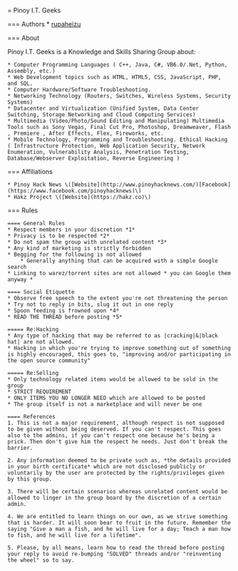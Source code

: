 = Pinoy I.T. Geeks

=== Authors
    * [rupaheizu](https://hakz.co/user/roop/profile)

=== About

Pinoy I.T. Geeks is a Knowledge and Skills Sharing Group about:

    * Computer Programming Languages ( C++, Java, C#, VB6.0/.Net, Python, Assembly, etc.)
    * Web Development topics such as HTML, HTML5, CSS, JavaScript, PHP, and SQL.
    * Computer Hardware/Software Troubleshooting.
    * Networking Technology (Routers, Switches, Wireless Systems, Security Systems)
    * Datacenter and Virtualization (Unified System, Data Center Switching, Storage Networking and Cloud Computing Services)
    * Multimedia (Video/Photo/Sound Editing and Manipulating) Multimedia Tools such as Sony Vegas, Final Cut Pro, Photoshop, Dreamweaver, Flash , Premiere , After Effects, Flex, Fireworks, etc.
    * Mobile Technology, Programming and Troubleshooting. Ethical Hacking ( Infrastructure Protection, Web Application Security, Network Enumeration, Vulnerability Analysis, Penetration Testing, Database/Webserver Exploitation, Reverse Engineering ) 

=== Affiliations
    
    * Pinoy Hack News \([Website](http://www.pinoyhacknews.com/)[Facebook](https://www.facebook.com/pinoyhacknews)\)
    * Hakz Project \([Website](https://hakz.co)\)

=== Rules

    ==== General Rules
    * Respect members in your discretion *1*
    * Privacy is to be respected *2*
    * Do not spam the group with unrelated content *3*
    * Any kind of marketing is strictly forbidden
    * Begging for the following is not allowed
        * Generally anything that can be acquired with a simple Google search
    * Linking to warez/torrent sites are not allowed * you can Google them anyway *

    ==== Social Etiquette
    * Observe free speech to the extent you're not threatening the person
    * Try not to reply in bits, slug it out in one reply
    * Spoon feeding is frowned upon *4*
    * READ THE THREAD before posting *5*

    ===== Re:Hacking
    * Any type of hacking that may be referred to as |cracking|&|black hat| are not allowed.
    * Hacking in which you're trying to improve something out of something is highly encouraged, this goes to, "improving and/or participating in the open source community"

    ===== Re:Selling
    * Only technology related items would be allowed to be sold in the group
    * STRICT REQUIREMENT
    * ONLY ITEMS YOU NO LONGER NEED which are allowed to be posted
    * The group itself is not a marketplace and will never be one

    ==== References
    1. This is not a major requirement, although respect is not supposed to be given without being deserved. If you can't respect. This goes also to the admins, if you can't respect one because he's being a prick. Then don't give him the respect he needs. Just don't break the barrier.

    2. Any information deemed to be private such as, *the details provided in your birth certificate* which are not disclosed publicly or voluntarily by the user are protected by the rights/privileges given by this group.

    3. There will be certain scenarios whereas unrelated content would be allowed to linger in the group board by the discretion of a certain admin.

    4. We are entitled to learn things on our own, as we strive something that is harder. It will soon bear to fruit in the future. Remember the saying "Give a man a fish, and he will live for a day; Teach a man how to fish, and he will live for a lifetime".

    5. Please, by all means, learn how to read the thread before posting your reply to avoid re-bumping "SOLVED" threads and/or "reinventing the wheel" so to say.